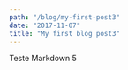 ```yaml
---
path: "/blog/my-first-post3"
date: "2017-11-07"
title: "My first blog post3"
---
```


Teste Markdown 5